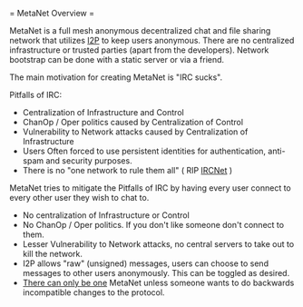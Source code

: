 = MetaNet Overview =

MetaNet is a full mesh anonymous decentralized chat and file sharing network that utilizes [I2P](https://geti2p.net)
to keep users anonymous. There are no centralized infrastructure or trusted parties (apart from the developers). Network
bootstrap can be done with a static server or via a friend.

The main motivation for creating MetaNet is "IRC sucks".

Pitfalls of IRC:

* Centralization of Infrastructure and Control
* ChanOp / Oper politics caused by Centralization of Control
* Vulnerability to Network attacks caused by Centralization of Infrastructure
* Users Often forced to use persistent identities for authentication, anti-spam and security purposes.
* There is no "one network to rule them all" ( RIP [IRCNet](https://en.wikipedia.org/wiki/IRCnet) )

MetaNet tries to mitigate the Pitfalls of IRC by having every user connect to every other user they wish to chat to.

* No centralization of Infrastructure or Control
* No ChanOp / Oper politics. If you don't like someone don't connect to them.
* Lesser Vulnerability to Network attacks, no central servers to take out to kill the network.
* I2P allows "raw" (unsigned) messages, users can choose to send messages to other users anonymously. This can be toggled as desired.
* [There can only be one](https://www.youtube.com/watch?v=izqeNpod6Mg#t=3m45s) MetaNet unless someone wants to do backwards incompatible changes to the protocol.




